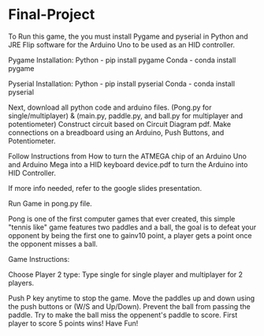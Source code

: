 # Final-Project

To Run this game, the you must install Pygame and pyserial in Python and JRE Flip software for the Arduino Uno to be used as an HID controller.

Pygame Installation:
Python - pip install pygame
Conda - conda install pygame

Pyserial Installation:
Python - pip install pyserial
Conda - conda install pyserial

Next, download all python code and arduino files. (Pong.py for single/multiplayer) & (main.py, paddle.py, and ball.py for multiplayer and potentiometer)
Construct circuit based on Circuit Diagram pdf. Make connections on a breadboard using an Arduino, Push Buttons, and Potentiometer.

Follow Instructions from How to turn the ATMEGA chip of an Arduino Uno and Arduino Mega into a HID keyboard device.pdf to turn the Arduino into HID Controller.

If more info needed, refer to the google slides presentation.

Run Game in pong.py file.




Pong is one of the first computer games that ever created, this simple "tennis like" game features two paddles and a ball, the goal is to defeat your opponent by being the first one to gainv10 point, a player gets a point once the opponent misses a ball.

Game Instructions: 

Choose Player 2 type: Type single for single player and multiplayer for 2 players.

Push P key anytime to stop the game.
Move the paddles up and down using the push buttons or (W/S and Up/Down).
Prevent the ball from passing the paddle.
Try to make the ball miss the oppenent's paddle to score.
First player to score 5 points wins!
Have Fun!

